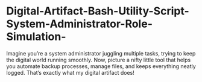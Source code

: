 # Digital-Artifact-Bash-Utility-Script-System-Administrator-Role-Simulation-
Imagine you’re a system administrator juggling multiple tasks, trying to keep the digital world running smoothly. Now, picture a nifty little tool that helps you automate backup processes, manage files, and keeps everything neatly logged. That’s exactly what my digital artifact does!

